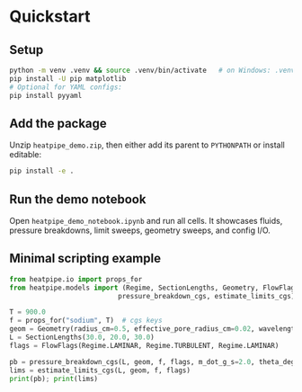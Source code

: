 # Quickstart

## Setup
```bash
python -m venv .venv && source .venv/bin/activate   # on Windows: .venv\Scripts\activate
pip install -U pip matplotlib
# Optional for YAML configs:
pip install pyyaml
```

## Add the package
Unzip `heatpipe_demo.zip`, then either add its parent to `PYTHONPATH` or install editable:
```bash
pip install -e .
```

## Run the demo notebook
Open `heatpipe_demo_notebook.ipynb` and run all cells. It showcases fluids, pressure breakdowns, limit sweeps, geometry sweeps, and config I/O.

## Minimal scripting example
```python
from heatpipe.io import props_for
from heatpipe.models import (Regime, SectionLengths, Geometry, FlowFlags,
                           pressure_breakdown_cgs, estimate_limits_cgs)

T = 900.0
f = props_for("sodium", T)  # cgs keys
geom = Geometry(radius_cm=0.5, effective_pore_radius_cm=0.02, wavelength_cm=0.05)
L = SectionLengths(30.0, 20.0, 30.0)
flags = FlowFlags(Regime.LAMINAR, Regime.TURBULENT, Regime.LAMINAR)

pb = pressure_breakdown_cgs(L, geom, f, flags, m_dot_g_s=2.0, theta_deg=0.0)
lims = estimate_limits_cgs(L, geom, f, flags)
print(pb); print(lims)
```
